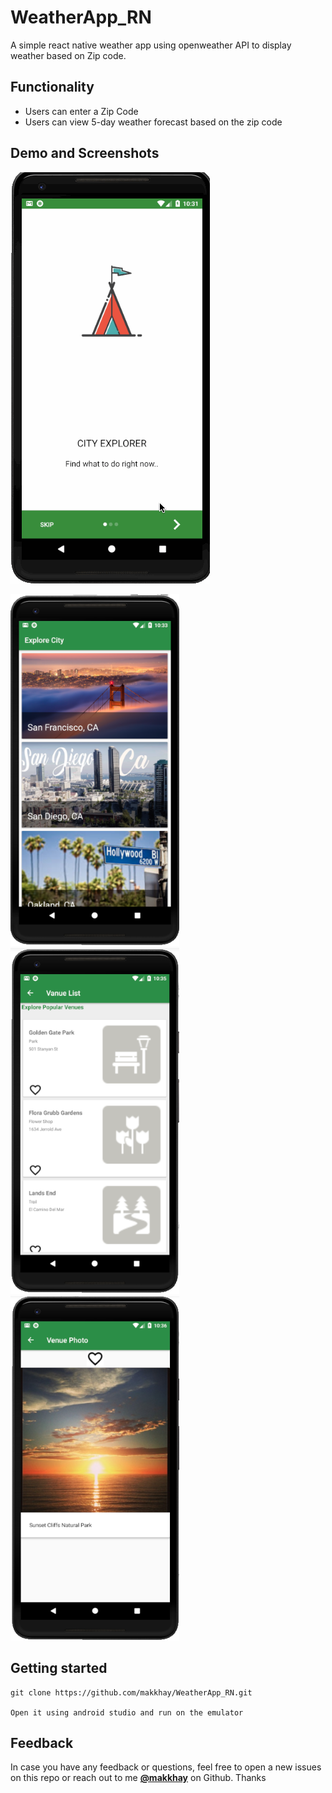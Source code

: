 # WeatherApp_RN
A simple react native weather app using openweather API to display weather based on Zip code.  

## Functionality
- Users can enter a Zip Code
- Users can view 5-day weather forecast based on the zip code


## Demo and Screenshots

![app_demo](https://github.com/makkhay/FourSquareApi-Demo/blob/master/first_giffffffff.gif)

<div style={{display: flex; flex-direction: row}}>
  <img src="https://github.com/makkhay/FourSquareApi-Demo/blob/master/first.png" width="270" />
   <img src="https://github.com/makkhay/FourSquareApi-Demo/blob/master/second.png" width="270" />
  <img src="https://github.com/makkhay/FourSquareApi-Demo/blob/master/third.png" width="270" />

</div>


## Getting started

```
git clone https://github.com/makkhay/WeatherApp_RN.git

Open it using android studio and run on the emulator 
```



## Feedback

In case you have any feedback or questions, feel free to open a new issues on this repo or reach out to me [**@makkhay**](https://github.com/makkhay) on Github. Thanks

